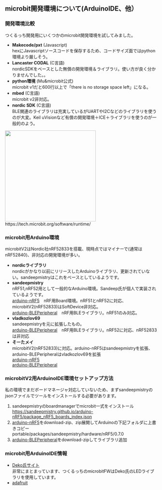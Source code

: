 ## microbit開発環境について(ArduinoIDE、他）

### 開発環境比較
つくるっち開発用にいくつかのmicrobit開発環境を試してみました。
- **Makecode/pxt** (Javascript)  
hexにJavascriptソースコードを保存するため、コードサイズ面ではpython環境より厳しそう。
- **Lancaster CODAL** (C言語)  
nordicSDKをベースとした無償の開発環境＆ライブラリ。使い方が良く分かりませんでした。。
- **python環境** (Mu&microbit公式)  
microbit v1だと600行以上で「there is no storage space left」になる。
- **mbed** (C言語)  
microbit v2非対応。
- **nordic SDK** (C言語)  
BLE関連のライブラリは充実しているがUARTやI2Cなどのライブラリを使うのが大変。Keil uVisionなど有償の開発環境＋ICE＋ライブラリを使うのが一般的のよう。
<img src="https://tech.microbit.org/docs/software/assets/software-overview.svg" width="300" />
https://tech.microbit.org/software/runtime/

### microbit用Arduino環境
microbitV2はNordic社nRF52833を搭載、現時点ではマイナーで(通常はnRF52840)、非対応の開発環境が多い。
- **nordicライブラリ**  
nordicがかなり以前にリリースしたArduinoライブラリ、更新されていない。sandeepmistryはこれをベースとしているようです。
- **sandeepmistry**  
nRF51,nRF52用として一般的なArduino環境。Sandeep氏が個人で実装されているようです。  
[arduino-nRF5](https://github.com/sandeepmistry/arduino-nRF5)　nRF用Board環境。nRF51とnRF52に対応、microbitV2(nRF52833)はSoftDevice非対応。  
[arduino-BLEPeripheral](https://github.com/sandeepmistry/arduino-BLEPeripheral)　nRF用BLEライブラリ。nRF51のみ対応。  
- **vladkozlov69**  
sandeepmistryを元に拡張したもの。  
[arduino-BLEPeripheral](https://github.com/vladkozlov69/arduino-BLEPeripheral)　nRF用BLEライブラリ。nRF52に対応、nRF52833は非対応  
- **そーたメイ**  
microbitV2(nRF52833)に対応。arduino-nRF5はsandeepmistryを拡張、arduino-BLEPeripheralはvladkozlov69を拡張  
[arduino-nRF5](https://github.com/sohtamei/arduino-nRF5)  
[arduino-BLEPeripheral](https://github.com/sohtamei/arduino-BLEPeripheral)  

### microbitV2用ArduinoIDE環境セットアップ方法
私の環境でまだボードマネージャ対応していないため、まずsandeepmistryのjsonファイルでツールをインストールする必要があります。
1. sandeepmistryのboardmanagerでmicrobit一式をインストール  
https://sandeepmistry.github.io/arduino-nRF5/package_nRF5_boards_index.json
2. [arduino-nRF5](https://github.com/sohtamei/arduino-nRF5)をdownload-zip、zip展開してArduinoの下記フォルダに上書きコピー  
portable/packages/sandeepmistry/hardware/nRF5/0.7.0
3. [arduino-BLEPeripheral](https://github.com/sohtamei/arduino-BLEPeripheral)をdownload-zipしてライブラリ追加  

### microbit用ArduinoIDE情報
- [Deko氏サイト](https://ht-deko.com/arduino/microbit.html)  
非常にまとまっています、つくるっちのmicrobitFWはDeko氏のLEDライブラリを使用しています。
- [adafruit](https://learn.adafruit.com/use-micro-bit-with-arduino)

